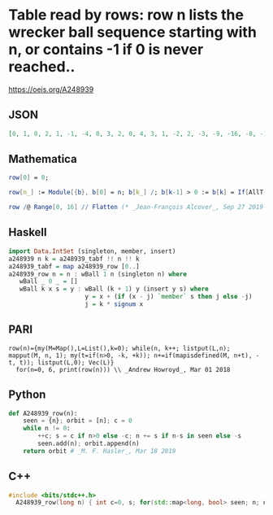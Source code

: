 # Table read by rows: row n lists the wrecker ball sequence starting with n, or contains \-1 if 0 is never reached\.\.
https://oeis.org/A248939
## JSON
```JSON
[0, 1, 0, 2, 1, -1, -4, 0, 3, 2, 0, 4, 3, 1, -2, 2, -3, -9, -16, -8, -17, -7, -18, -6, 7, 21, 6, -10, -27, -45, -26, -46, -25, -47, -24, 0, 5, 4, 2, -1, 3, -2, -8, -15, -7, -16, -6, -17, -5, 8, 22, 7, -9, -26, -44, -25, -45, -24, -46, -23, 1, 26, 0, 6, 5, 3]
```
## Mathematica
```Mathematica
row[0] = 0;
```
```Mathematica
row[n_] := Module[{b}, b[0] = n; b[k_] /; b[k-1] > 0 := b[k] = If[AllTrue[ Range[0, k-1], b[k-1] - k != b[#]&], b[k-1] - k, b[k-1] + k]; b[k_] /; b[k-1] < 0 := b[k] = If[AllTrue[Range[0, k-1], b[k-1] + k != b[#]&], b[k-1] + k, b[k-1] - k]; b[k_] /; b[k-1] == 0 := b[k] = 0; Reap[k = 0; While[b[k] != 0, Sow[b[k++]]]; Sow[0]][[2, 1]]];
```
```Mathematica
row /@ Range[0, 16] // Flatten (* _Jean-François Alcover_, Sep 27 2019 *)
```
## Haskell
```Haskell
import Data.IntSet (singleton, member, insert)
a248939 n k = a248939_tabf !! n !! k
a248939_tabf = map a248939_row [0..]
a248939_row n = n : wBall 1 n (singleton n) where
   wBall _ 0 _ = []
   wBall k x s = y : wBall (k + 1) y (insert y s) where
                     y = x + (if (x - j) `member` s then j else -j)
                     j = k * signum x
```
## PARI
```PARI
row(n)={my(M=Map(),L=List(),k=0); while(n, k++; listput(L,n); mapput(M, n, 1); my(t=if(n>0, -k, +k)); n+=if(mapisdefined(M, n+t), -t, t)); listput(L,0); Vec(L)}
  for(n=0, 6, print(row(n))) \\ _Andrew Howroyd_, Mar 01 2018
```
## Python
```Python
def A248939_row(n):
    seen = {n}; orbit = [n]; c = 0
    while n != 0:
        ++c; s = c if n>0 else -c; n += s if n-s in seen else -s
        seen.add(n); orbit.append(n)
    return orbit # _M. F. Hasler_, Mar 18 2019
```
## C++
```C++
#include <bits/stdc++.h>
  A248939_row(long n) { int c=0, s; for(std::map<long, bool> seen; n; n += seen[n-(s=n>0?c:-c)] ? s:-s) { std::cout<<n<<", "; seen[n]=true; ++c; } std::cout<<0; } // _M. F. Hasler_, Mar 18 2019
```
